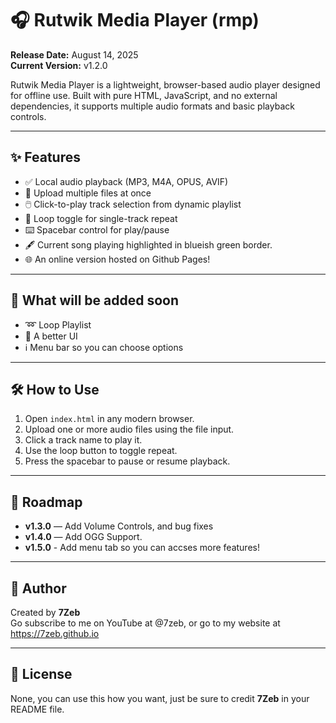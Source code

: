 # 🎧 Rutwik Media Player (rmp)

**Release Date:** August 14, 2025  
**Current Version:** v1.2.0

Rutwik Media Player is a lightweight, browser-based audio player designed for offline use. Built with pure HTML, JavaScript, and no external dependencies, it supports multiple audio formats and basic playback controls. 

---

## ✨ Features

- ✅ Local audio playback (MP3, M4A, OPUS, AVIF)
- 📁 Upload multiple files at once
- 🖱️ Click-to-play track selection from dynamic playlist
- 🔁 Loop toggle for single-track repeat
- ⌨️ Spacebar control for play/pause
- 🖋 Current song playing highlighted in blueish green border.
- 🌐 An online version hosted on Github Pages!

---

## 🚧 What will be added soon

- ➿ Loop Playlist
- 🎨 A better UI
- ℹ Menu bar so you can choose options

---

## 🛠️ How to Use

1. Open `index.html` in any modern browser.
2. Upload one or more audio files using the file input.
3. Click a track name to play it.
4. Use the loop button to toggle repeat.
5. Press the spacebar to pause or resume playback.

---

## 📜 Roadmap

- **v1.3.0** — Add Volume Controls, and bug fixes
- **v1.4.0** — Add OGG Support.
- **v1.5.0** - Add menu tab so you can accses more features!


---

## 🧙 Author

Created by **7Zeb**  
Go subscribe to me on YouTube at @7zeb, or go to my website at https://7zeb.github.io

---

## 📂 License

None, you can use this how you want, just be sure to credit **7Zeb** in your README file.
